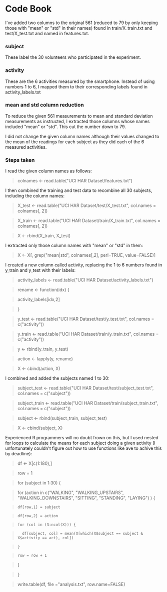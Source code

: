 # Code Book

I've added two columns to the original 561 (reduced to 79 by only keeping those with "mean" or "std" in their names) found in train/X_train.txt and test/X_test.txt and named in features.txt. 

### subject

These label the 30 volunteers who participated in the experiment.

### activity

These are the 6 activities measured by the smartphone. Instead of using numbers 1 to 6, I mapped them to their corresponding labels found in activity_labels.txt

### mean and std column reduction

To reduce the given 561 measurements to mean and standard deviation measurements as instructed, I extracted those columns whose names included "mean" or "std". This cut the number down to 79.

I did not change the given column names although their values changed to the mean of the readings for each subject as they did each of the 6 measured activities.

### Steps taken

I read the given column names as follows:
 
> colnames <- read.table("UCI HAR Dataset/features.txt")

I then combined the training and test data to recombine all 30 subjects, including the column names:

> X_test <- read.table("UCI HAR Dataset/test/X_test.txt", col.names = colnames[, 2])

> X_train <- read.table("UCI HAR Dataset/train/X_train.txt", col.names = colnames[, 2])

> X <- rbind(X_train, X_test)

I extracted only those column names with "mean" or "std" in them:

> X <- X[, grep("mean|std", colnames[,2], perl=TRUE, value=FALSE)]

I created a new column called activity, replacing the 1 to 6 numbers found in y_train and y_test with their labels:

> activity_labels <- read.table("UCI HAR Dataset/activity_labels.txt")

> rename <- function(idx) {

>  activity_labels[idx,2] 

> }

> y_test <- read.table("UCI HAR Dataset/test/y_test.txt", col.names = c("activity")) 

> y_train <- read.table("UCI HAR Dataset/train/y_train.txt", col.names = c("activity")) 

> y <- rbind(y_train, y_test)

> action <- lapply(y, rename)

> X <- cbind(action, X)

I combined and added the subjects named 1 to 30:

> subject_test <- read.table("UCI HAR Dataset/test/subject_test.txt", col.names = c("subject")) 

> subject_train <- read.table("UCI HAR Dataset/train/subject_train.txt", col.names = c("subject"))

> subject <- rbind(subject_train, subject_test)

> X <- cbind(subject, X)

Experienced R programmers will no doubt frown on this, but I used nested for loops to calculate the means for each subject doing a given activity (I unfortunately couldn't figure out how to use functions like ave to achive this by deadline):

> df <- X[c(1:180),]

> row = 1

> for (subject in 1:30) {

>   for (action in c("WALKING", "WALKING_UPSTAIRS", "WALKING_DOWNSTAIRS", "SITTING", "STANDING", "LAYING") ) {

>     df[row,1] = subject

>     df[row,2] = action

>     for (col in (3:ncol(X))) {

>       df[subject, col] = mean(X[which(X$subject == subject & X$activity == act), col])

>     }

>     row = row + 1

>   }

> }

> write.table(df, file ="analysis.txt", row.name=FALSE)


